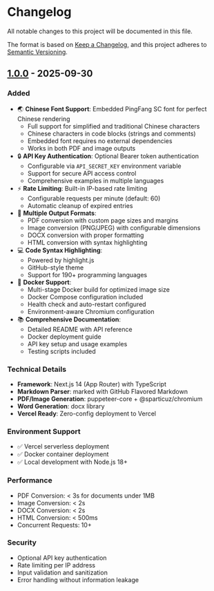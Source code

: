 # Changelog

All notable changes to this project will be documented in this file.

The format is based on [Keep a Changelog](https://keepachangelog.com/en/1.0.0/),
and this project adheres to [Semantic Versioning](https://semver.org/spec/v2.0.0.html).

## [1.0.0] - 2025-09-30

### Added
- 🌏 **Chinese Font Support**: Embedded PingFang SC font for perfect Chinese rendering
  - Full support for simplified and traditional Chinese characters
  - Chinese characters in code blocks (strings and comments)
  - Embedded font requires no external dependencies
  - Works in both PDF and image outputs
- 🔒 **API Key Authentication**: Optional Bearer token authentication
  - Configurable via `API_SECRET_KEY` environment variable
  - Support for secure API access control
  - Comprehensive examples in multiple languages
- ⚡ **Rate Limiting**: Built-in IP-based rate limiting
  - Configurable requests per minute (default: 60)
  - Automatic cleanup of expired entries
- 📄 **Multiple Output Formats**:
  - PDF conversion with custom page sizes and margins
  - Image conversion (PNG/JPEG) with configurable dimensions
  - DOCX conversion with proper formatting
  - HTML conversion with syntax highlighting
- 💻 **Code Syntax Highlighting**:
  - Powered by highlight.js
  - GitHub-style theme
  - Support for 190+ programming languages
- 🐳 **Docker Support**:
  - Multi-stage Docker build for optimized image size
  - Docker Compose configuration included
  - Health check and auto-restart configured
  - Environment-aware Chromium configuration
- 📚 **Comprehensive Documentation**:
  - Detailed README with API reference
  - Docker deployment guide
  - API key setup and usage examples
  - Testing scripts included

### Technical Details
- **Framework**: Next.js 14 (App Router) with TypeScript
- **Markdown Parser**: marked with GitHub Flavored Markdown
- **PDF/Image Generation**: puppeteer-core + @sparticuz/chromium
- **Word Generation**: docx library
- **Vercel Ready**: Zero-config deployment to Vercel

### Environment Support
- ✅ Vercel serverless deployment
- ✅ Docker container deployment
- ✅ Local development with Node.js 18+

### Performance
- PDF Conversion: < 3s for documents under 1MB
- Image Conversion: < 2s
- DOCX Conversion: < 2s
- HTML Conversion: < 500ms
- Concurrent Requests: 10+

### Security
- Optional API key authentication
- Rate limiting per IP address
- Input validation and sanitization
- Error handling without information leakage

[1.0.0]: https://github.com/yourusername/docfactory/releases/tag/v1.0.0